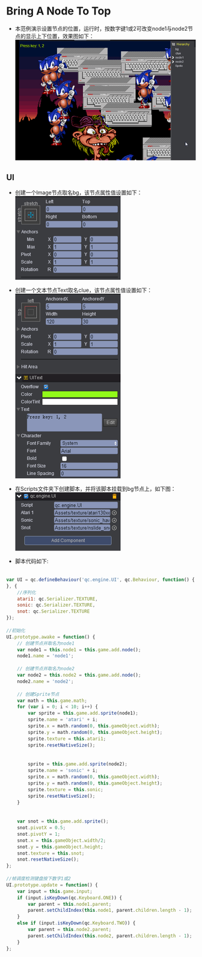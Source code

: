 # Bring A Node To Top

* 本范例演示设置节点的位置，运行时，按数字键1或2可改变node1与node2节点的显示上下位置，效果图如下：<br>
![](images/show.gif)

## UI

* 创建一个Image节点取名bg，该节点属性值设置如下：<br>
![](images/bg.png)

* 创建一个文本节点Text取名clue，该节点属性值设置如下：<br>
![](images/text.png)

* 在Scripts文件夹下创建脚本，并将该脚本挂载到bg节点上，如下图：<br>
![](images/script.png)

* 脚本代码如下:<br>   

```javascript

var UI = qc.defineBehaviour('qc.engine.UI', qc.Behaviour, function() {
}, {
	//序列化
    atari1: qc.Serializer.TEXTURE,
    sonic: qc.Serializer.TEXTURE,
    snot: qc.Serializer.TEXTURE
});

//初始化
UI.prototype.awake = function() {
    // 创建节点并取名为node1
    var node1 = this.node1 = this.game.add.node();
    node1.name = 'node1';
    
    // 创建节点并取名为node2
    var node2 = this.node2 = this.game.add.node();
    node2.name = 'node2';
    
    // 创建Sprite节点
    var math = this.game.math;
    for (var i = 0; i < 10; i++) {
        var sprite = this.game.add.sprite(node1);
        sprite.name = 'atari' + i;
        sprite.x = math.random(0, this.gameObject.width);
        sprite.y = math.random(0, this.gameObject.height);
        sprite.texture = this.atari1;
        sprite.resetNativeSize();
        
        
        sprite = this.game.add.sprite(node2);
        sprite.name = 'sonic' + i;
        sprite.x = math.random(0, this.gameObject.width);
        sprite.y = math.random(0, this.gameObject.height);
        sprite.texture = this.sonic;
        sprite.resetNativeSize();
    }
    
   
    var snot = this.game.add.sprite();
    snot.pivotX = 0.5;
    snot.pivotY = 1;
    snot.x = this.gameObject.width/2;
    snot.y = this.gameObject.height;
    snot.texture = this.snot;
    snot.resetNativeSize();
};

//帧调度检测键盘按下数字1或2
UI.prototype.update = function() {
    var input = this.game.input;
    if (input.isKeyDown(qc.Keyboard.ONE)) {
        var parent = this.node1.parent;
        parent.setChildIndex(this.node1, parent.children.length - 1);
    }
    else if (input.isKeyDown(qc.Keyboard.TWO)) {
        var parent = this.node2.parent;
        parent.setChildIndex(this.node2, parent.children.length - 1);
    }
};    
```

